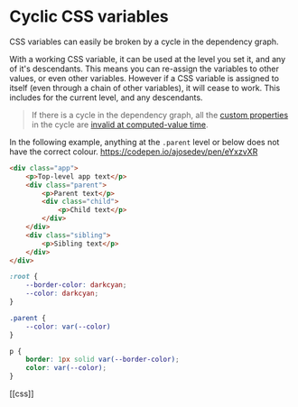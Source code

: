 # Cyclic CSS variables

CSS variables can easily be broken by a cycle in the dependency graph.

With a working CSS variable, it can be used at the level you set it, and any of it's descendants. This means you can re-assign the variables to other values, or even other variables. However if a CSS variable is assigned to itself (even through a chain of other variables), it will cease to work. This includes for the current level, and any descendants.

>If there is a cycle in the dependency graph, all the [custom properties](https://www.w3.org/TR/css-variables-1/#custom-property) in the cycle are [invalid at computed-value time](https://www.w3.org/TR/css-variables-1/#invalid-at-computed-value-time).

In the following example, anything at the `.parent` level or below does not have the correct colour.
https://codepen.io/ajosedev/pen/eYxzvXR
```html
<div class="app">
	<p>Top-level app text</p>
	<div class="parent">
		<p>Parent text</p>
		<div class="child">
			<p>Child text</p>
		</div>
	</div>
	<div class="sibling">
		<p>Sibling text</p>
	</div>
</div>
```

```css
:root {
	--border-color: darkcyan;
	--color: darkcyan;
}

.parent {
	--color: var(--color)
}

p {
	border: 1px solid var(--border-color);
	color: var(--color);
}
```

[[css]]